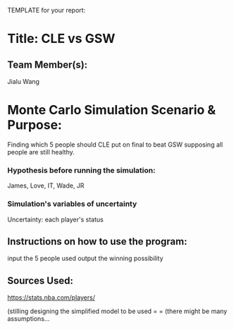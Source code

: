 TEMPLATE for your report:

# Title: CLE vs GSW

## Team Member(s):
Jialu Wang

# Monte Carlo Simulation Scenario & Purpose:
Finding which 5 people should CLE put on final to beat GSW supposing all people are still healthy.

### Hypothesis before running the simulation:
James, Love, IT, Wade, JR

### Simulation's variables of uncertainty
Uncertainty: each player's status

## Instructions on how to use the program:
input the 5 people used
output the winning possibility

## Sources Used:
https://stats.nba.com/players/

(stilling designing the simplified model to be used = =
(there might be many assumptions...

